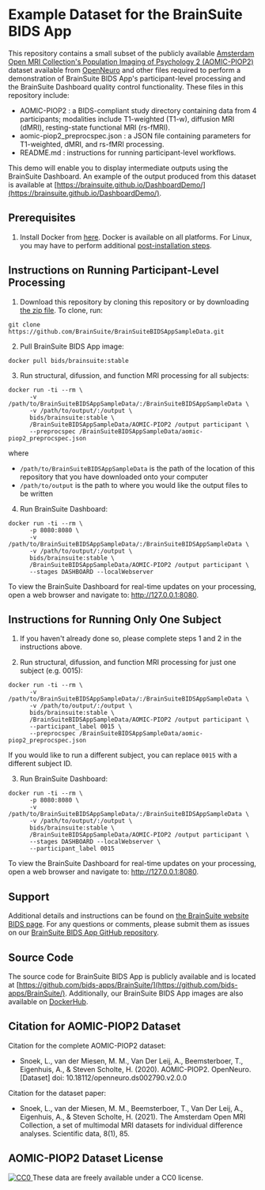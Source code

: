 # Example Dataset for the BrainSuite BIDS App #
This repository contains a small subset of the publicly available [Amsterdam Open MRI Collection's Population Imaging of Psychology 2 (AOMIC-PIOP2)](https://openneuro.org/datasets/ds002790/versions/2.0.0) dataset available from [OpenNeuro](openneuro.org) and other files required to perform a demonstration of BrainSuite BIDS App's participant-level processing and the BrainSuite Dashboard quality control functionality. These files in this repository include:

* AOMIC-PIOP2 : a BIDS-compliant study directory containing data from 4 participants; modalities include T1-weighted (T1-w), diffusion MRI (dMRI), resting-state functional MRI (rs-fMRI).
* aomic-piop2_preprocspec.json : a JSON file containing parameters for T1-weighted, dMRI, and rs-fMRI processing.
* README.md : instructions for running participant-level workflows.

This demo will enable you to display intermediate outputs using the BrainSuite Dashboard. An example of the output produced from this dataset is available at [https://brainsuite.github.io/DashboardDemo/](https://brainsuite.github.io/DashboardDemo/).

## Prerequisites ##
1. Install Docker from [here](https://docs.docker.com/install/). Docker is available on all platforms. For Linux, you may have to perform additional [post-installation steps](https://docs.docker.com/engine/install/linux-postinstall/).

## Instructions on Running Participant-Level Processing ##
1. Download this repository by cloning this repository or by downloading [the zip file](https://github.com/BrainSuite/BrainSuiteBIDSAppSampleData/archive/refs/heads/master.zip). To clone, run:
```
git clone https://github.com/BrainSuite/BrainSuiteBIDSAppSampleData.git
```

2. Pull BrainSuite BIDS App image:
```
docker pull bids/brainsuite:stable
```

3. Run structural, difussion, and function MRI processing for all subjects:
```
docker run -ti --rm \
      -v /path/to/BrainSuiteBIDSAppSampleData/:/BrainSuiteBIDSAppSampleData \
      -v /path/to/output/:/output \
      bids/brainsuite:stable \
      /BrainSuiteBIDSAppSampleData/AOMIC-PIOP2 /output participant \
      --preprocspec /BrainSuiteBIDSAppSampleData/aomic-piop2_preprocspec.json
``` 
where

* `/path/to/BrainSuiteBIDSAppSampleData` is the path of the location of this repository that you have downloaded onto your computer
* `/path/to/output` is the path to where you would like the output files to be written

4. Run BrainSuite Dashboard:
```
docker run -ti --rm \
      -p 8080:8080 \
      -v /path/to/BrainSuiteBIDSAppSampleData/:/BrainSuiteBIDSAppSampleData \
      -v /path/to/output/:/output \
      bids/brainsuite:stable \
      /BrainSuiteBIDSAppSampleData/AOMIC-PIOP2 /output participant \
      --stages DASHBOARD --localWebserver
```
To view the BrainSuite Dashboard for real-time updates on your processing, open a web browser and navigate to: http://127.0.0.1:8080.

## Instructions for Running Only One Subject ##
1. If you haven't already done so, please complete steps 1 and 2 in the instructions above.

2. Run structural, difussion, and function MRI processing for just one subject (e.g. 0015):
```
docker run -ti --rm \
      -v /path/to/BrainSuiteBIDSAppSampleData/:/BrainSuiteBIDSAppSampleData \
      -v /path/to/output/:/output \
      bids/brainsuite:stable \
      /BrainSuiteBIDSAppSampleData/AOMIC-PIOP2 /output participant \ 
      --participant_label 0015 \
      --preprocspec /BrainSuiteBIDSAppSampleData/aomic-piop2_preprocspec.json 
``` 
If you would like to run a different subject, you can replace `0015` with a different subject ID.

3. Run BrainSuite Dashboard:
```
docker run -ti --rm \
      -p 8080:8080 \
      -v /path/to/BrainSuiteBIDSAppSampleData/:/BrainSuiteBIDSAppSampleData \
      -v /path/to/output/:/output \
      bids/brainsuite:stable \
      /BrainSuiteBIDSAppSampleData/AOMIC-PIOP2 /output participant \
      --stages DASHBOARD --localWebserver \
      --participant_label 0015 
```
To view the BrainSuite Dashboard for real-time updates on your processing, open a web browser and navigate to: http://127.0.0.1:8080.

## Support ##
Additional details and instructions can be found on [the BrainSuite website BIDS page](https://brainsuite.org/BIDS/paper). For any questions or comments, please submit them as issues on our [BrainSuite BIDS App GitHub repository](https://github.com/bids-apps/BrainSuite).

## Source Code ##
The source code for BrainSuite BIDS App is publicly available and is located at [https://github.com/bids-apps/BrainSuite/](https://github.com/bids-apps/BrainSuite/). Additionally, our BrainSuite BIDS App images are also available on [DockerHub](https://hub.docker.com/r/bids/brainsuite/).

## Citation for AOMIC-PIOP2 Dataset ##
Citation for the complete AOMIC-PIOP2 dataset:
* Snoek, L., van der Miesen, M. M., Van Der Leij, A., Beemsterboer, T., Eigenhuis, A., & Steven Scholte, H. (2020). AOMIC-PIOP2. OpenNeuro. [Dataset] doi: 10.18112/openneuro.ds002790.v2.0.0

Citation for the dataset paper:
* Snoek, L., van der Miesen, M. M., Beemsterboer, T., Van Der Leij, A., Eigenhuis, A., & Steven Scholte, H. (2021). The Amsterdam Open MRI Collection, a set of multimodal MRI datasets for individual difference analyses. Scientific data, 8(1), 85.

## AOMIC-PIOP2 Dataset License ##
[![CC0](https://img.shields.io/badge/License-CC0-green.svg) ](https://creativecommons.org/publicdomain/zero/1.0/) These data are freely available under a CC0 license.
